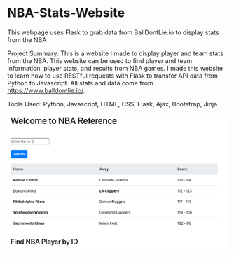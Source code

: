 # NBA-Stats-Website
This webpage uses Flask to grab data from BallDontLie.io to display stats from the NBA

Project Summary: This is a website I made to display player and team stats from the NBA. This website can be used to find player and team information, player stats,
and results from NBA games. I made this website to learn how to use RESTful requests with Flask to transfer API data from Python to Javascript. All stats and data
come from https://www.balldontlie.io/.

Tools Used: Python, Javascript, HTML, CSS, Flask, Ajax, Bootstrap, Jinja

![](images/Image1.png)
